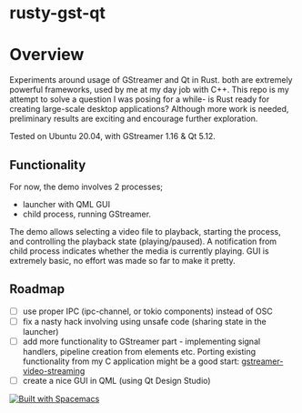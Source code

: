 # rusty-gst-qt

# Overview

Experiments around usage of GStreamer and Qt in Rust. both are extremely powerful frameworks, used by me at my day job with C++.
This repo is my attempt to solve a question I was posing for a while- is Rust ready for creating large-scale desktop applications? Although more work is needed, preliminary results are exciting and encourage further exploration.


Tested on Ubuntu 20.04, with GStreamer 1.16 & Qt 5.12.

## Functionality 
For now, the demo involves 2 processes;
- launcher with QML GUI
- child process, running GStreamer.

The demo allows selecting a video file to playback, starting the process, and controlling the playback state (playing/paused). A notification from child process indicates whether the media is currently playing. 
GUI is extremely basic, no effort was made so far to make it pretty. 

## Roadmap
- [ ] use proper IPC (ipc-channel, or tokio components) instead of OSC
- [ ] fix a nasty hack involving using unsafe code (sharing state in the launcher)
- [ ] add more functionality to GStreamer part - implementing signal handlers, pipeline creation from elements etc. Porting existing functionality from my C application might be a good start: [gstreamer-video-streaming](https://github.com/klochowicz/gstreamer-video-streaming)
- [ ] create a nice GUI in QML (using Qt Design Studio)

[![Built with Spacemacs](https://cdn.rawgit.com/syl20bnr/spacemacs/442d025779da2f62fc86c2082703697714db6514/assets/spacemacs-badge.svg)](http://spacemacs.org)
